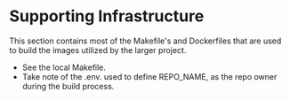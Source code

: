 # Supporting Infrastructure


This section contains most of the Makefile's and Dockerfiles that are used to build the images utilized by the larger project.


- See the local Makefile.
- Take note of the .env. used to define REPO_NAME, as the repo owner during the build process.
